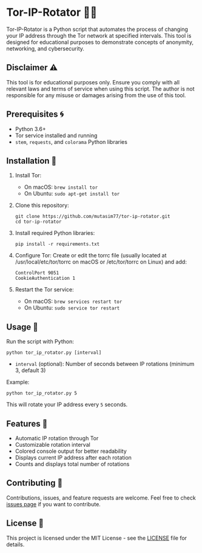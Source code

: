# Tor-IP-Rotator 🧅🔐
Tor-IP-Rotator is a Python script that automates the process of changing your IP address through the Tor network at specified intervals. This tool is designed for educational purposes to demonstrate concepts of anonymity, networking, and cybersecurity.

## Disclaimer ⚠️
This tool is for educational purposes only. Ensure you comply with all relevant laws and terms of service when using this script. The author is not responsible for any misuse or damages arising from the use of this tool.

## Prerequisites 🌀
- Python 3.6+
- Tor service installed and running
- `stem`, `requests`, and `colorama` Python libraries

## Installation 📡
1. Install Tor:
   - On macOS: `brew install tor`
   - On Ubuntu: `sudo apt-get install tor`

2. Clone this repository:
   ```
   git clone https://github.com/mutasim77/tor-ip-rotator.git
   cd tor-ip-rotator
   ```

3. Install required Python libraries:
   ```
   pip install -r requirements.txt
   ```

4. Configure Tor:
   Create or edit the torrc file (usually located at /usr/local/etc/tor/torrc on macOS or /etc/tor/torrc on Linux) and add:
   ```
   ControlPort 9051
   CookieAuthentication 1
   ```

5. Restart the Tor service:
   - On macOS: `brew services restart tor`
   - On Ubuntu: `sudo service tor restart`

## Usage 🦹
Run the script with Python:

```
python tor_ip_rotator.py [interval]
```

- `interval` (optional): Number of seconds between IP rotations (minimum 3, default 3)

Example:
```
python tor_ip_rotator.py 5
```

This will rotate your IP address every `5` seconds.

## Features 🧪
- Automatic IP rotation through Tor
- Customizable rotation interval
- Colored console output for better readability
- Displays current IP address after each rotation
- Counts and displays total number of rotations

## Contributing 🤝
Contributions, issues, and feature requests are welcome. Feel free to check [issues page](https://github.com/mutasim77/tor-ip-rotator/issues) if you want to contribute.

## License 📄
This project is licensed under the MIT License - see the [LICENSE](LICENSE) file for details.
